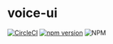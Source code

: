 # voice-ui
[![CircleCI](https://circleci.com/gh/voiceu-zuixin/fun-ui-test/tree/main.svg?style=svg)](https://circleci.com/gh/voiceu-zuixin/fun-ui-test/tree/main)
[![npm version](https://badge.fury.io/js/fan9-ui.svg)](https://badge.fury.io/js/fan9-ui)
![NPM](https://img.shields.io/npm/l/fan9-ui)
